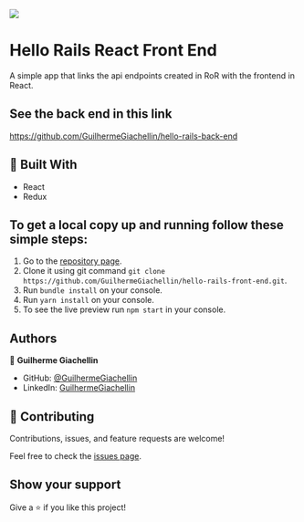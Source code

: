 ![](https://img.shields.io/badge/Microverse-blueviolet)
# Hello Rails React Front End

A simple app that links the api endpoints created in RoR with the frontend in React.

## See the back end in this link

https://github.com/GuilhermeGiachellin/hello-rails-back-end

## :hammer: Built With

- React
- Redux

## To get a local copy up and running follow these simple steps:

1. Go to the [repository page](https://github.com/GuilhermeGiachellin/hello-rails-back-end).
2. Clone it using git command `git clone https://github.com/GuilhermeGiachellin/hello-rails-front-end.git`.
3. Run `bundle install` on your console.
4. Run `yarn install` on your console.
5. To see the live preview run `npm start` in your console.

## Authors

👤 **Guilherme Giachellin**

- GitHub: [@GuilhermeGiachellin](https://github.com/GuilhermeGiachellin)
- LinkedIn: [GuilhermeGiachellin](https://www.linkedin.com/in/guilherme-giachellin-2599771b9/)

## 🤝 Contributing

Contributions, issues, and feature requests are welcome!

Feel free to check the [issues page](https://github.com/GuilhermeGiachellin/hello-rails-front-end/issues).

## Show your support

Give a ⭐️ if you like this project!
